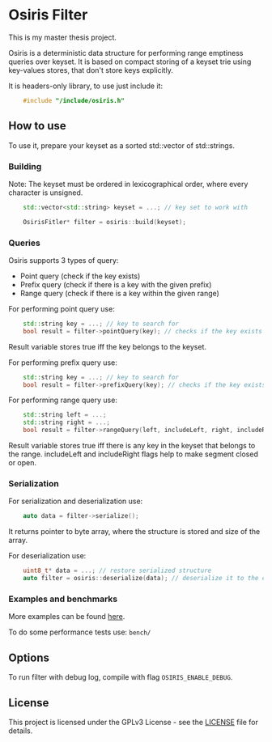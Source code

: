 # Osiris Filter

This is my master thesis project.

Osiris is a deterministic data structure for performing range emptiness queries over keyset. It is based on compact
storing of a keyset trie using key-values stores, that don't store keys explicitly.

It is headers-only library, to use just include it:
```c++
    #include "/include/osiris.h"
```

## How to use

To use it, prepare your keyset as a sorted std::vector of std::strings.

### Building 

Note: The keyset must be ordered in lexicographical order, where every character is unsigned.

```c++
    std::vector<std::string> keyset = ...; // key set to work with

    OsirisFitler* filter = osiris::build(keyset);
```

### Queries

Osiris supports 3 types of query:

- Point query (check if the key exists) 
- Prefix query (check if there is a key with the given prefix)
- Range query (check if there is a key within the given range)

For performing point query use:

```c++
    std::string key = ...; // key to search for
    bool result = filter->pointQuery(key); // checks if the key exists
```

Result variable stores true iff the key belongs to the keyset.

For performing prefix query use:

```c++
    std::string key = ...; // key to search for
    bool result = filter->prefixQuery(key); // checks if the key exists
```

For performing range query use:

```c++
    std::string left = ...;
    std::string right = ...;
    bool result = filter->rangeQuery(left, includeLeft, right, includeRight);
```

Result variable stores true iff there is any key in the keyset that belongs to the range. includeLeft and includeRight flags help to make segment closed or open.

### Serialization 

For serialization and deserialization use:

```c++
    auto data = filter->serialize();
```

It returns pointer to byte array, where the structure is stored and size of the array.

For deserialization use:

```c++
    uint8_t* data = ...; // restore serialized structure
    auto filter = osiris::deserialize(data); // deserialize it to the class 
```

### Examples and benchmarks

More examples can be found [here](examples.cpp).

To do some performance tests use: `bench/`

## Options

To run filter with debug log, compile with flag `OSIRIS_ENABLE_DEBUG`.


## License

This project is licensed under the GPLv3 License - see the [LICENSE](LICENSE) file for details.
